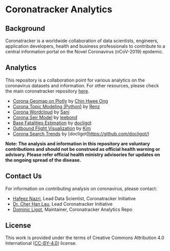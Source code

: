 # Coronatracker Analytics

## Background

Coronatracker is a worldwide collaboration of data scientists, engineers, application developers, health and business professionals to contribute to a central information portal on the Novel Coronavirus (nCoV-2019) epidemic. 

## Analytics

This repository is a collaboration point for various analytics on the coronavirus datasets and information. For other resources, please check the main coronatracker repository [here](https://github.com/theleadio/coronatracker). 

* [Corona Geomap on Plotly](https://github.com/docligot/coronatracker-analytics/tree/master/corona-geomap) by [Chin Hwee Ong](https://github.com/hweecat)
* [Corona Topic Modeling (Python)](https://github.com/docligot/coronatracker-analytics/tree/master/corona-topic-modeling) by [Renz](https://github.com/renziver)
* [Corona Wordcloud](https://github.com/docligot/coronatracker-analytics/tree/master/corona-wordcloud) by [Sani](https://github.com/khursani8)
* [Corona Seir Model](https://github.com/docligot/coronatracker-analytics/tree/master/corona-seir-model) by [leebond](https://github.com/leebond/)
* [Base Fatalities Estimation](https://github.com/docligot/coronatracker-analytics/tree/master/corona-base-fatalities) by [docligot](https://github.com/docligot/)
* [Outbound Flight Visualization](https://github.com/docligot/coronatracker-analytics/tree/master/coronatracker-outboundflight) by [Kim](https://github.com/LutherTeh)
* [Corona Search Trends](https://github.com/docligot/coronatracker-analytics/tree/master/corona-search-trends) by [docligot]https://github.com/docligot/)

**Note: The analysis and information in this repository are voluntary contributions and should not be construed as official health warning or advisory. Please refer official health ministry advisories for updates on the ongoing spread of the disease.**

## Contact Us

For information on contributing analysis on coronavirus, please contact: 

* [Hafeez Nazri](https://www.linkedin.com/in/hafeeznazri/), Lead Data Scientist, Coronatracker Initiative
* [Dr. Cher Han Lau](https://www.linkedin.com/in/drhanlau/), Lead Coronatracker Initiative
* [Dominic Ligot](https://www.linkedin.com/in/docligot/), Maintainer, Coronatracker Analytics Repo

## License

This work is provided under the terms of Creative Commons Attribution 4.0 International ([CC-BY-4.0](https://creativecommons.org/licenses/by/4.0/)) license. 